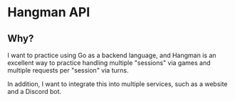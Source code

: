 # Hangman API

## Why?
I want to practice using Go as a backend language, and Hangman is an excellent way to practice handling multiple "sessions" via games and multiple requests per "session" via turns.

In addition, I want to integrate this into multiple services, such as a website and a Discord bot.